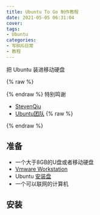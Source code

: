 ```yaml
---
title: Ubuntu To Go 制作教程
date: 2021-05-05 06:31:04
cover:
tags:
- Ubuntu
categories:
- 写BUG日常
- 教程
---
```

把 Ubuntu 装进移动硬盘
<!--more-->

{% raw %}<article class="message is-success"><div class="message-body">{% endraw %}
特别鸣谢 
- [StevenQiu](https://www.littlqiu.net)
- [Ubuntu团队](https://www.ubuntu.com)
{% raw %}</div></article>{% endraw %}

## 准备

- 一个大于8GB的U盘或者移动硬盘
- [Vmware Workstation](https://www.vmware.com/products/workstation-pro/workstation-pro-evaluation.html)
- Ubuntu [安装盘](https://mirrors.163.com/ubuntu-releases)
- 一个可以联网的计算机

## 安装

